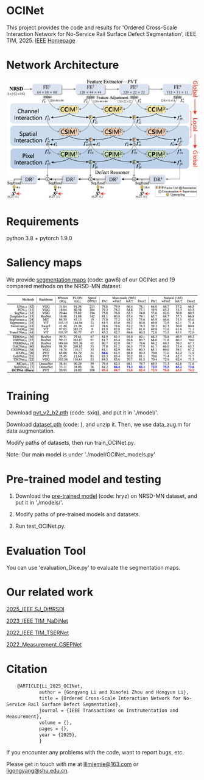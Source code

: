 # OCINet
This project provides the code and results for 'Ordered Cross-Scale Interaction Network for No-Service Rail Surface Defect Segmentation', IEEE TIM, 2025. [IEEE](https://ieeexplore.ieee.org/document/11018271) [Homepage](https://mathlee.github.io/)

# Network Architecture
   <div align=center>
   <img src="https://github.com/MathLee/OCINet/blob/main/images/OCINet.png">
   </div>

# Requirements
   python 3.8 + pytorch 1.9.0

# Saliency maps
   We provide [segmentation maps](https://pan.baidu.com/s/1oXRsAWJLpat-RydXWlfvTQ) (code: gaw6) of our OCINet and 19 compared methods on the NRSD-MN dataset.
      
   ![Image](https://github.com/MathLee/OCINet/blob/main/images/table.png)

# Training   
   Download [pvt_v2_b2.pth](https://pan.baidu.com/s/1U6Bsyhu0ynXckU6EnJM35w) (code: sxiq), and put it in './model/'. 

   Download [dataset.pth]() (code: ), and unzip it. Then, we use data_aug.m for data augmentation.
   
   Modify paths of datasets, then run train_OCINet.py.

Note: Our main model is under './model/OCINet_models.py'



# Pre-trained model and testing
1. Download the [pre-trained model](https://pan.baidu.com/s/1UHg0bOiPRTJwWzpu89Eyog) (code: hryz) on NRSD-MN dataset, and put it in './models/'.

2. Modify paths of pre-trained models and datasets.

3. Run test_OCINet.py.


# Evaluation Tool
   You can use 'evaluation_Dice.py' to evaluate the segmentation maps.
   
# Our related work
[2025_IEEE SJ_DiffRSDI](https://github.com/zeroyi37/DiffRSDI)

[2023_IEEE TIM_NaDiNet](https://github.com/monxxcn/NaDiNet)

[2022_IEEE TIM_TSERNet](https://github.com/monxxcn/TSERNet)

[2022_Measurement_CSEPNet](https://github.com/showmaker369/CSEPNet)


# Citation
        @ARTICLE{Li_2025_OCINet,
                author = {Gongyang Li and Xiaofei Zhou and Hongyun Li},
                title = {Ordered Cross-Scale Interaction Network for No-Service Rail Surface Defect Segmentation},
                journal = {IEEE Transactions on Instrumentation and Measurement},
                volume = {},
                pages = {},
                year = {2025},
                }
                
                
If you encounter any problems with the code, want to report bugs, etc.

Please get in touch with me at lllmiemie@163.com or ligongyang@shu.edu.cn.

